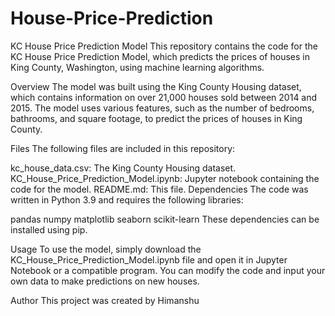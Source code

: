# House-Price-Prediction
KC House Price Prediction Model
This repository contains the code for the KC House Price Prediction Model, which predicts the prices of houses in King County, Washington, using machine learning algorithms.

Overview
The model was built using the King County Housing dataset, which contains information on over 21,000 houses sold between 2014 and 2015. The model uses various features, such as the number of bedrooms, bathrooms, and square footage, to predict the prices of houses in King County.

Files
The following files are included in this repository:

kc_house_data.csv: The King County Housing dataset.
KC_House_Price_Prediction_Model.ipynb: Jupyter notebook containing the code for the model.
README.md: This file.
Dependencies
The code was written in Python 3.9 and requires the following libraries:

pandas
numpy
matplotlib
seaborn
scikit-learn
These dependencies can be installed using pip.

Usage
To use the model, simply download the KC_House_Price_Prediction_Model.ipynb file and open it in Jupyter Notebook or a compatible program. You can modify the code and input your own data to make predictions on new houses.

Author
This project was created by Himanshu 
